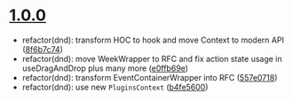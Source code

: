 # [1.0.0]()

* refactor(dnd): transform HOC to hook and move Context to modern API ([8f6b7c74](https://github.com/newsiberian/react-next-calendar/commit/8f6b7c74cf54a8b8dd87c958c1949079c0777e50))
* refactor(dnd): move WeekWrapper to RFC and fix action state usage in useDragAndDrop plus many more ([e0ffb69e](https://github.com/newsiberian/react-next-calendar/commit/e0ffb69eede975c8be0130cfb7a24e7ad53ea2ea))
* refactor(dnd): transform EventContainerWrapper into RFC ([557e0718](https://github.com/newsiberian/react-next-calendar/commit/557e07186b4fa7446e4c4bed2eee41a15f520b48))
* refactor(dnd): use new `PluginsContext` ([b4fe5600](https://github.com/newsiberian/react-next-calendar/commit/b4fe5600606bbed9a17117186472a4cf54e7fd4d))
